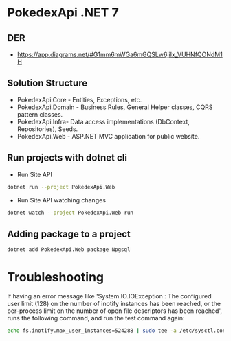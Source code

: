 # PokedexApi .NET 7

## DER

- https://app.diagrams.net/#G1mm6mWGa6mGQSLw6jiIx_VUHNfQONdM1H

## Solution Structure

- PokedexApi.Core - Entities, Exceptions, etc.
- PokedexApi.Domain - Business Rules, General Helper classes, CQRS pattern classes.
- PokedexApi.Infra- Data access implementations (DbContext, Repositories), Seeds.
- PokedexApi.Web - ASP.NET MVC application for public website.

## Run projects with dotnet cli

* Run Site API

```bash
dotnet run --project PokedexApi.Web
```

* Run Site API watching changes

```bash
dotnet watch --project PokedexApi.Web run
```


## Adding package to a project

```bash
dotnet add PokedexApi.Web package Npgsql
```


# Troubleshooting

If having an error message like 'System.IO.IOException : The configured user limit (128) on the number of inotify instances has been reached, or the per-process limit on the number of open file descriptors has been reached', runs the following command, and run the test command again:

```bash
echo fs.inotify.max_user_instances=524288 | sudo tee -a /etc/sysctl.conf && sudo sysctl -p
```
